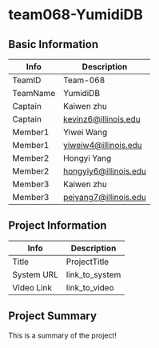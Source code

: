 # team068-YumidiDB

## Basic Information

|   Info      |        Description     |
| ----------- | ---------------------- |
| TeamID      |        Team-068        |
| TeamName    |         YumidiDB       |
| Captain     |           Kaiwen zhu            |
| Captain     |  kevinz6@illinois.edu |
| Member1     |     Yiwei Wang         |
| Member1     |   yiweiw4@illinois.edu |
| Member2     |       Hongyi Yang      |
| Member2     |  hongyiy6@illinois.edu |
| Member3     |      Kaiwen zhu        |
| Member3     |  peiyang7@illinois.edu |

## Project Information

|   Info      |        Description     |
| ----------- | ---------------------- |
|  Title      |       ProjectTitle     |
| System URL  |      link_to_system    |
| Video Link  |      link_to_video     |

## Project Summary

This is a summary of the project!
